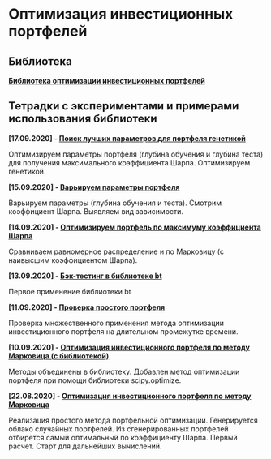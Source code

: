 # Оптимизация инвестиционных портфелей

## Библиотека

**[Библиотека оптимизации инвестиционных портфелей ](portfOptim)**

## Тетрадки с экспериментами и примерами использования библиотеки

**[17.09.2020] - [Поиск лучших параметров для портфеля генетикой](%D0%9F%D0%BE%D0%B8%D1%81%D0%BA_%D0%BB%D1%83%D1%87%D1%88%D0%B8%D1%85_%D0%BF%D0%B0%D1%80%D0%B0%D0%BC%D0%B5%D1%82%D1%80%D0%BE%D0%B2_%D0%B4%D0%BB%D1%8F_%D0%BF%D0%BE%D1%80%D1%82%D1%84%D0%B5%D0%BB%D1%8F_%D0%B3%D0%B5%D0%BD%D0%B5%D1%82%D0%B8%D0%BA%D0%BE%D0%B9.ipynb)**

Оптимизируем параметры портфеля (глубина обучения и глубина теста) для получения максимального коэффициента Шарпа. Оптимизируем генетикой.

**[15.09.2020] - [Варьируем параметры портфеля](%D0%92%D0%B0%D1%80%D1%8C%D0%B8%D1%80%D1%83%D0%B5%D0%BC_%D0%BF%D0%B0%D1%80%D0%B0%D0%BC%D0%B5%D1%82%D1%80%D1%8B_%D0%BF%D0%BE%D1%80%D1%82%D1%84%D0%B5%D0%BB%D1%8F.ipynb)**

Варьируем параметры (глубина обучения и теста). Смотрим коэффициент Шарпа. Выявляем вид зависимости.

**[14.09.2020] - [Оптимизируем портфель по максимуму коэффициента Шарпа](%D0%9E%D0%BF%D1%82%D0%B8%D0%BC%D0%B8%D0%B7%D0%B8%D1%80%D1%83%D0%B5%D0%BC_%D0%BF%D0%BE%D1%80%D1%82%D1%84%D0%B5%D0%BB%D1%8C_%D0%BF%D0%BE_%D0%BC%D0%B0%D0%BA%D1%81%D0%B8%D0%BC%D1%83%D0%BC_%D0%BA%D0%BE%D1%8D%D1%84%D1%84%D0%B8%D1%86%D0%B8%D0%B5%D0%BD%D1%82%D0%B0_%D0%A8%D0%B0%D1%80%D0%BF%D0%B0.ipynb)**

Сравниваем равномерное распределение и по Марковицу (с наивысшим коэффициентом Шарпа).

**[13.09.2020] - [Бэк-тестинг в библиотеке bt](bt_starting.ipynb)**

Первое применение библиотеки bt

**[11.09.2020] - [Проверка простого портфеля](%D0%BF%D1%80%D0%BE%D0%B2%D0%B5%D1%80%D0%BA%D0%B0_%D0%BF%D1%80%D0%BE%D1%81%D1%82%D0%BE%D0%B3%D0%BE_%D0%BF%D0%BE%D1%80%D1%82%D1%84%D0%B5%D0%BB%D1%8F.ipynb)**

 Проверка множественного применения метода оптимизации инвестиционного портфеля на длительном промежутке времени.

**[10.09.2020] - [Оптимизация инвестиционного портфеля по методу Марковица (с библиотекой)](%D0%BF%D1%80%D0%BE%D1%81%D1%82%D0%BE%D0%B9_%D0%BF%D0%BE%D1%80%D1%82%D1%84%D0%B5%D0%BB%D1%8C_(%D1%81_%D0%B1%D0%B8%D0%B1%D0%BB%D0%B8%D0%BE%D1%82%D0%B5%D0%BA%D0%BE%D0%B9).ipynb)**

Методы объединены в библиотеку. Добавлен метод оптимизации портфеля при помощи библиотеки scipy.optimize.


**[22.08.2020] - [Оптимизация инвестиционного портфеля по методу Марковица](%D0%BF%D1%80%D0%BE%D1%81%D1%82%D0%BE%D0%B9_%D0%BF%D0%BE%D1%80%D1%82%D1%84%D0%B5%D0%BB%D1%8C.ipynb)**

Реализация простого метода портфельной оптимизации. Генерируется облако случайных портфелей. Из сгенерированных портфелей отбирется самый оптимальный по коэффициенту Шарпа. Первый расчет. Старт для дальнейших вычислений.
